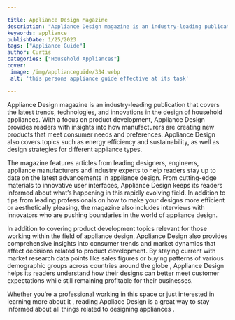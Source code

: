 ```yaml
---

title: Appliance Design Magazine
description: "Appliance Design magazine is an industry-leading publication that covers the latest trends, technologies, and innovations in the d...take a moment to check it out "
keywords: appliance
publishDate: 1/25/2023
tags: ["Appliance Guide"]
author: Curtis
categories: ["Household Appliances"]
cover: 
 image: /img/applianceguide/334.webp
 alt: 'this persons appliance guide effective at its task'

---
```


Appliance Design magazine is an industry-leading publication that covers the latest trends, technologies, and innovations in the design of household appliances. With a focus on product development, Appliance Design provides readers with insights into how manufacturers are creating new products that meet consumer needs and preferences. Appliance Design also covers topics such as energy efficiency and sustainability, as well as design strategies for different appliance types.

The magazine features articles from leading designers, engineers, appliance manufacturers and industry experts to help readers stay up to date on the latest advancements in appliance design. From cutting-edge materials to innovative user interfaces, Appliance Design keeps its readers informed about what’s happening in this rapidly evolving field. In addition to tips from leading professionals on how to make your designs more efficient or aesthetically pleasing, the magazine also includes interviews with innovators who are pushing boundaries in the world of appliance design. 

In addition to covering product development topics relevant for those working within the field of appliance design, Appliance Design also provides comprehensive insights into consumer trends and market dynamics that affect decisions related to product development. By staying current with market research data points like sales figures or buying patterns of various demographic groups across countries around the globe , Appliance Design helps its readers understand how their designs can better meet customer expectations while still remaining profitable for their businesses. 

Whether you’re a professional working in this space or just interested in learning more about it , reading Appliace Design is a great way to stay informed about all things related to designing appliances .
